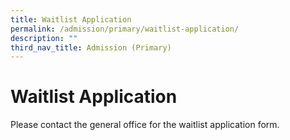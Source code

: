 ```yaml
---
title: Waitlist Application
permalink: /admission/primary/waitlist-application/
description: ""
third_nav_title: Admission (Primary)
---
```

# Waitlist Application

Please contact the general office for the waitlist application form.